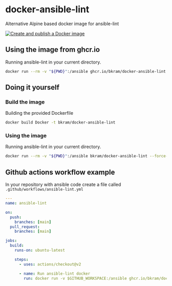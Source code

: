 # docker-ansible-lint

Alternative Alpine based docker image for ansible-lint

[![Create and publish a Docker image](https://github.com/bkram/docker-ansible-lint/actions/workflows/build-publish-docker.yml/badge.svg?branch=release)](https://github.com/bkram/docker-ansible-lint/actions/workflows/build-publish-docker.yml)

## Using the image from ghcr.io

Running ansible-lint in your current directory.

```bash
docker run --rm -v "${PWD}":/ansible ghcr.io/bkram/docker-ansible-lint:latest --force-color
```

## Doing it yourself

### Build the image

Building the provided Dockerfile

```bash
docker build Docker -t bkram/docker-ansible-lint
```

### Using the image

Running ansible-lint in your current directory.

```bash
docker run --rm -v "${PWD}":/ansible bkram/docker-ansible-lint --force-color
```

## Github actions workflow example

In your repository with ansible code create a file called ``.github/workflows/ansible-lint.yml``

```yaml
---
name: ansible-lint

on:
  push:
    branches: [main]
  pull_request:
    branches: [main]

jobs:
  build:
    runs-on: ubuntu-latest

    steps:
      - uses: actions/checkout@v2

      - name: Run ansible-lint docker
        run: docker run -v $GITHUB_WORKSPACE:/ansible ghcr.io/bkram/docker-ansible-lint:latest --force-color
```
